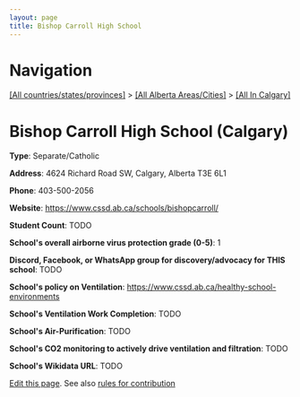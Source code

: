 ```yaml
---
layout: page
title: Bishop Carroll High School
---
```

# Navigation

[[All countries/states/provinces]](../../..) > [[All Alberta Areas/Cities]](../..) > [[All In Calgary]](..)

# Bishop Carroll High School (Calgary)

**Type**: Separate/Catholic

**Address**: 4624 Richard Road SW, Calgary, Alberta T3E 6L1

**Phone**: 403-500-2056

**Website**: <https://www.cssd.ab.ca/schools/bishopcarroll/>

**Student Count**: TODO

**School's overall airborne virus protection grade (0-5)**: 1

**Discord, Facebook, or WhatsApp group for discovery/advocacy for THIS school**: TODO

**School's policy on Ventilation**: <https://www.cssd.ab.ca/healthy-school-environments>

**School's Ventilation Work Completion**: TODO

**School's Air-Purification**: TODO

**School's CO2 monitoring to actively drive ventilation and filtration**: TODO

**School's Wikidata URL**: TODO


[Edit this page](https://github.com/ventilate-schools/AB/edit/main/./Calgary/Bishop_Carroll_High_School.md). See also [rules for contribution](../../../contribution-rules/)